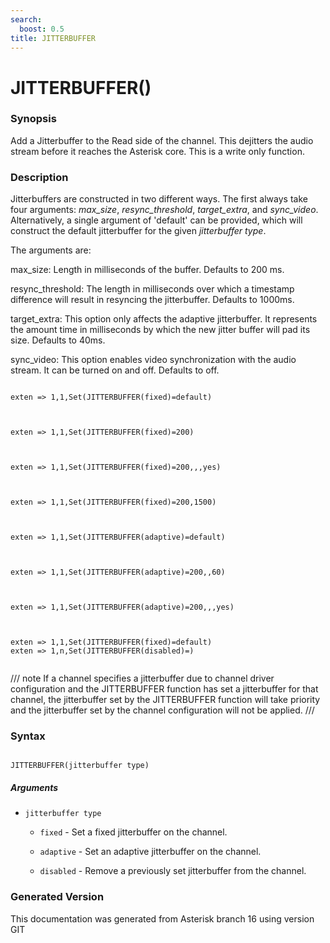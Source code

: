 ```yaml
---
search:
  boost: 0.5
title: JITTERBUFFER
---
```


# JITTERBUFFER()

### Synopsis

Add a Jitterbuffer to the Read side of the channel. This dejitters the audio stream before it reaches the Asterisk core. This is a write only function.

### Description

Jitterbuffers are constructed in two different ways. The first always take four arguments: _max\_size_, _resync\_threshold_, _target\_extra_, and _sync\_video_. Alternatively, a single argument of 'default' can be provided, which will construct the default jitterbuffer for the given _jitterbuffer type_.<br>

The arguments are:<br>

max_size: Length in milliseconds of the buffer. Defaults to 200 ms.<br>

resync_threshold: The length in milliseconds over which a timestamp difference will result in resyncing the jitterbuffer. Defaults to 1000ms.<br>

target\_extra: This option only affects the adaptive jitterbuffer. It represents the amount time in milliseconds by which the new jitter buffer will pad its size. Defaults to 40ms.<br>

sync\_video: This option enables video synchronization with the audio stream. It can be turned on and off. Defaults to off.<br>

``` title="Example: Fixed with defaults"

exten => 1,1,Set(JITTERBUFFER(fixed)=default)


```
``` title="Example: Fixed with 200ms max size"

exten => 1,1,Set(JITTERBUFFER(fixed)=200)


```
``` title="Example: Fixed with 200ms max size and video sync support"

exten => 1,1,Set(JITTERBUFFER(fixed)=200,,,yes)


```
``` title="Example: Fixed with 200ms max size, resync threshold 1500"

exten => 1,1,Set(JITTERBUFFER(fixed)=200,1500)


```
``` title="Example: Adaptive with defaults"

exten => 1,1,Set(JITTERBUFFER(adaptive)=default)


```
``` title="Example: Adaptive with 200ms max size, 60ms target extra"

exten => 1,1,Set(JITTERBUFFER(adaptive)=200,,60)


```
``` title="Example: Adaptive with 200ms max size and video sync support"

exten => 1,1,Set(JITTERBUFFER(adaptive)=200,,,yes)


```
``` title="Example: Set a fixed jitterbuffer with defaults; then remove it"

exten => 1,1,Set(JITTERBUFFER(fixed)=default)
exten => 1,n,Set(JITTERBUFFER(disabled)=)


```

/// note
If a channel specifies a jitterbuffer due to channel driver configuration and the JITTERBUFFER function has set a jitterbuffer for that channel, the jitterbuffer set by the JITTERBUFFER function will take priority and the jitterbuffer set by the channel configuration will not be applied.
///


### Syntax


```

JITTERBUFFER(jitterbuffer type)
```
##### Arguments


* `jitterbuffer type`

    * `fixed` - Set a fixed jitterbuffer on the channel.<br>


    * `adaptive` - Set an adaptive jitterbuffer on the channel.<br>


    * `disabled` - Remove a previously set jitterbuffer from the channel.<br>



### Generated Version

This documentation was generated from Asterisk branch 16 using version GIT 